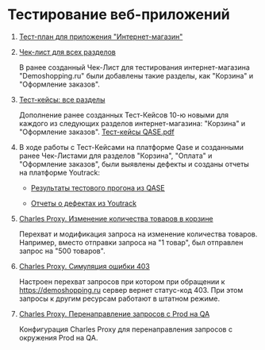 # Тестирование веб-приложений

1. [Тест-план для приложения "Интернет-магазин"](https://docs.google.com/spreadsheets/d/1o3obMZyl4Jc1viXWQFOAxKv5AI2XAGo5AFfvmCuNixU/edit?gid=0#gid=0)
2. [Чек-лист для всех разделов](https://docs.google.com/spreadsheets/d/1-YO5gSBaxfIakPl1U3Bl-hCXl2MueUJP5IuauvX2_Fo/edit?gid=0#gid=0)

    В ранее созданный Чек-Лист для тестирования интернет-магазина "Demoshopping.ru" были добавлены такие разделы, как "Корзина" и "Оформление заказов".
   
3. [Тест-кейсы: все разделы](https://app.qase.io/project/G9?author=304) 

   Дополнение ранее созданных Тест-Кейсов 10-ю новыми для каждого из следующих разделов интернет-магазина: "Корзина" и "Оформление заказов".
   [Тест-кейсы QASE.pdf](https://github.com/user-attachments/files/18341969/-.QASE.pdf)

4. В ходе работы с Тест-Кейсами на платформе Qase и созданными ранее Чек-Листами для разделов "Корзина", "Оплата" и "Оформление заказов", были выявлены дефекты и созданы отчеты на платформе Youtrack:

    * [Результаты тестового прогона из QASE](https://github.com/user-attachments/files/18347291/Liaisan.Salakhova.Test.run.results.QASE.pdf)


    * [Отчеты о дефектах из Youtrack](https://github.com/user-attachments/files/18347293/Liaisan.Salakhova.Defect.reports.from.Youtrack.2.xlsx)

5. [Charles Proxy. Изменение количества товаров в корзине](https://drive.google.com/file/d/1zQObnQsXon5AHmtV-zgSyz4ajpHp7f-m/view?usp=sharing)

   Перехват и модификация запроса на изменение количества товаров. Например, вместо отправки запроса на "1 товар", был отправлен запрос на "500 товаров".

6. [Charles Proxy. Симуляция ошибки 403](https://drive.google.com/file/d/1MqaoHw6rL_Qqjv1d-pqMZ_y1ciUXLqCZ/view?usp=sharing)

   Настроен перехват запросов при котором при обращении к https://demoshopping.ru сервер вернет статус-код 403. При этом запросы к другим ресурсам работают в штатном режиме.
7. [Charles Proxy. Перенаправление запросов с Prod на QA](https://drive.google.com/file/d/1JUp1z8F5lKrrEsd7QlZz0RFMFEpx1Ul_/view?usp=sharing)

    Конфигурация Charles Proxy для перенаправления запросов с окружения Prod на QA.




